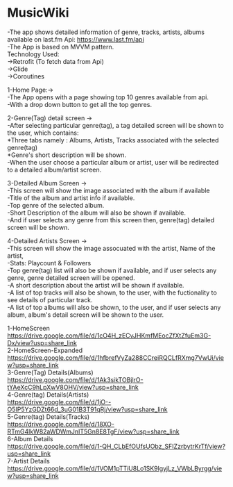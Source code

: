 # MusicWiki
-The app shows detailed information of genre, tracks, artists, albums available on last.fm Api: https://www.last.fm/api  
-The App is based on MVVM pattern.  
Technology Used:  
    ->Retrofit (To fetch data from Api)  
    ->Glide  
    ->Coroutines  


1-Home Page:->  
    -The App opens with a page showing top 10 genres available from api.  
    -With a drop down button to get all the top genres.  
    
2-Genre(Tag) detail screen ->  
    -After selecting particular genre(tag), a tag detailed screen will be shown to the user, which contains:  
       *Three tabs namely : Albums, Artists, Tracks associated with the selected genre(tag)  
       *Genre's short description will be shown.  
    -When the user choose a particular album or artist, user will be redirected to a detailed album/artist screen.  
    
3-Detailed Album Screen ->  
    -This screen will show the image associated with the album if available  
    -Title of the album and artist info if available.  
    -Top genre of the selected album.  
    -Short Description of the album will also be shown if available.  
    -And if user selects any genre from this screen then, genre(tag) detailed screen will be shown.  

4-Detailed Artists Screen ->   
    -This screen will show the image assocuated with the artist, Name of the artist,   
    -Stats: Playcount & Followers  
    -Top genre(tag) list will also be shown if available, and if user selects any genre, genre detailed screen will be opened.  
    -A short description about the artist will be shown if available.  
    -A list of top tracks will also be shown, to the user, with the fuctionality to see details of particular track.  
    -A list of top albums will also be shown, to the user, and if user selects any album, album's detail screen will be shown to the user.  
    
1-HomeScreen  
https://drive.google.com/file/d/1cO4H_zECvJHKmfMEocZfXtZfuEm3G-Dx/view?usp=share_link  
2-HomeScreen-Expanded  
https://drive.google.com/file/d/1hfbrefVyZa288CCreiRQCLfRXmg7VwUi/view?usp=share_link  
3-Genre(Tag) Details(Albums)  
https://drive.google.com/file/d/1Ak3sikTOBjlrO-tYAeXcC9hLpXwV8OHV/view?usp=share_link  
4-Genre(tag) Details(Artists)  
https://drive.google.com/file/d/1jO--O5IP5YzGDZt66d_3uG01B3T91qRj/view?usp=share_link  
5-Genre(tag) Details(Tracks)  
https://drive.google.com/file/d/18XO-RTmG4lkW82aWDWmJnIT5Gn8E8TgF/view?usp=share_link  
6-Album Details  
https://drive.google.com/file/d/1-QH_CLbEfOUfsUObz_SFIZzrbytrKrTf/view?usp=share_link  
7-Artist Details  
https://drive.google.com/file/d/1VOM1pTTiU8Lo1SK9lgyjLz_VWbLByrgg/view?usp=share_link  



   
    
